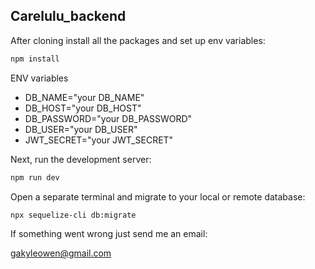 ## Carelulu_backend

After cloning install all the packages and set up env variables:

```bash
npm install
```

ENV variables

- DB_NAME="your DB_NAME"
- DB_HOST="your DB_HOST"
- DB_PASSWORD="your DB_PASSWORD"
- DB_USER="your DB_USER"
- JWT_SECRET="your JWT_SECRET"


Next, run the development server:

```bash
npm run dev
```

Open a separate terminal and migrate to your local or remote database:

```bash
npx sequelize-cli db:migrate
```

If something went wrong just send me an email: 

[gakyleowen@gmail.com](gakyleowen@gmail.com)


